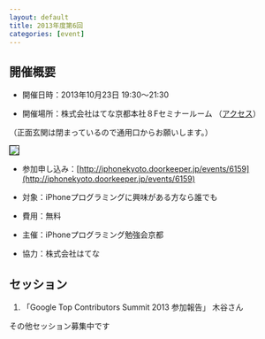 ```yaml
---
layout: default
title: 2013年度第6回
categories: [event]
---
```


## 開催概要

- 開催日時：2013年10月23日 19:30〜21:30

- 開催場所：株式会社はてな京都本社８Fセミナールーム （[アクセス](http://www.hatena.ne.jp/company/location)）

（正面玄関は閉まっているので通用口からお願いします。）

<img style='border:1px solid black' src='http://ylb.jp/hatena_entrance.png' />

- 参加申し込み：[http://iphonekyoto.doorkeeper.jp/events/6159](http://iphonekyoto.doorkeeper.jp/events/6159) 

- 対象：iPhoneプログラミングに興味がある方なら誰でも
 
* 費用：無料

- 主催：iPhoneプログラミング勉強会京都
 
* 協力：株式会社はてな

## セッション

1. 「Google Top Contributors Summit 2013 参加報告」 木谷さん

その他セッション募集中です
